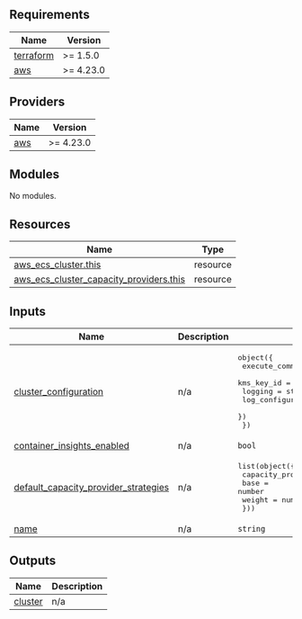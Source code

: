 <!-- BEGIN_TF_DOCS -->
## Requirements

| Name | Version |
|------|---------|
| <a name="requirement_terraform"></a> [terraform](#requirement\_terraform) | >= 1.5.0 |
| <a name="requirement_aws"></a> [aws](#requirement\_aws) | >= 4.23.0 |

## Providers

| Name | Version |
|------|---------|
| <a name="provider_aws"></a> [aws](#provider\_aws) | >= 4.23.0 |

## Modules

No modules.

## Resources

| Name | Type |
|------|------|
| [aws_ecs_cluster.this](https://registry.terraform.io/providers/hashicorp/aws/latest/docs/resources/ecs_cluster) | resource |
| [aws_ecs_cluster_capacity_providers.this](https://registry.terraform.io/providers/hashicorp/aws/latest/docs/resources/ecs_cluster_capacity_providers) | resource |

## Inputs

| Name | Description | Type | Default | Required |
|------|-------------|------|---------|:--------:|
| <a name="input_cluster_configuration"></a> [cluster\_configuration](#input\_cluster\_configuration) | n/a | <pre>object({<br>    execute_command_configuration = object({<br>      kms_key_id        = string<br>      logging           = string<br>      log_configuration = any<br>    })<br>  })</pre> | `null` | no |
| <a name="input_container_insights_enabled"></a> [container\_insights\_enabled](#input\_container\_insights\_enabled) | n/a | `bool` | `true` | no |
| <a name="input_default_capacity_provider_strategies"></a> [default\_capacity\_provider\_strategies](#input\_default\_capacity\_provider\_strategies) | n/a | <pre>list(object({<br>    capacity_provider = string<br>    base              = number<br>    weight            = number<br>  }))</pre> | n/a | yes |
| <a name="input_name"></a> [name](#input\_name) | n/a | `string` | n/a | yes |

## Outputs

| Name | Description |
|------|-------------|
| <a name="output_cluster"></a> [cluster](#output\_cluster) | n/a |
<!-- END_TF_DOCS -->
